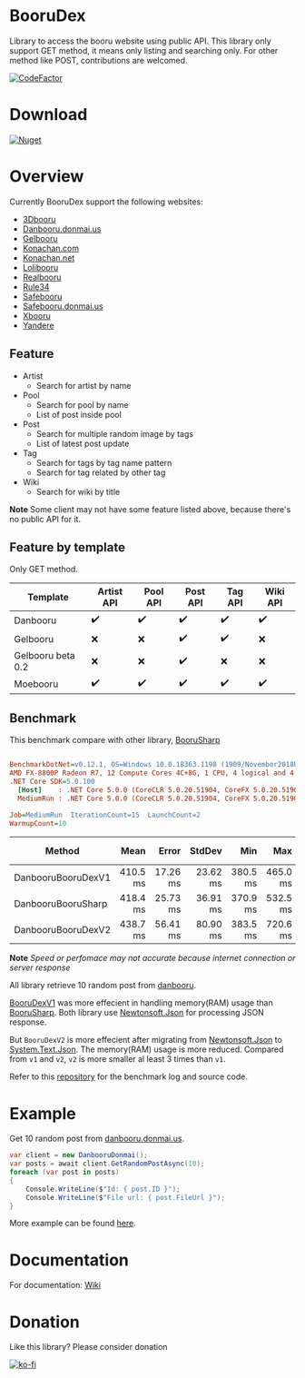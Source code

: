 # BooruDex

Library to access the booru website using public API. 
This library only support GET method, it means only listing and searching only. 
For other method like POST, contributions are welcomed.

[![CodeFactor](https://www.codefactor.io/repository/github/shiroechi/boorudex/badge?style=for-the-badge)](https://www.codefactor.io/repository/github/shiroechi/boorudex)

# Download

[![Nuget](https://img.shields.io/nuget/v/BooruDex?style=for-the-badge)](https://www.nuget.org/packages/BooruDex)

# Overview 

Currently BooruDex support the following websites:
- [3Dbooru](http://behoimi.org/)
- [Danbooru.donmai.us](https://danbooru.donmai.us/)
- [Gelbooru](http://gelbooru.com/)
- [Konachan.com](http://konachan.com/)
- [Konachan.net](http://konachan.net/)
- [Lolibooru](http://lolibooru.moe/)
- [Realbooru](http://realbooru.com/)
- [Rule34](https://rule34.xxx/)
- [Safebooru](https://safebooru.org/)
- [Safebooru.donmai.us](http://safebooru.donmai.us/)
- [Xbooru](https://xbooru.com/)
- [Yandere](https://yande.re/)

## Feature 
- Artist
  - Search for artist by name
- Pool
  - Search for pool by name 
  - List of post inside pool
- Post
  - Search for multiple random image by tags
  - List of latest post update
- Tag
  - Search for tags by tag name pattern
  - Search for tag related by other tag
- Wiki
  - Search for wiki by title

**Note**
Some client may not have some feature listed above, because there's no public API for it.

## Feature by template

Only GET method.

| Template | Artist API | Pool API | Post API | Tag API | Wiki API |
| --- | --- | --- | --- | --- | --- |
| Danbooru | ✔️ | ✔️ | ✔️ | ✔️ | ✔️ |
| Gelbooru | ❌ | ❌ | ✔️ | ✔️ | ❌ |
| Gelbooru beta 0.2 | ❌ | ❌ | ✔️ | ❌ | ❌ |
| Moebooru | ✔️ | ✔️ | ✔️ | ✔️ | ✔️ |

## Benchmark

This benchmark compare with other library, [BooruSharp](https://github.com/Xwilarg/BooruSharp)

``` ini

BenchmarkDotNet=v0.12.1, OS=Windows 10.0.18363.1198 (1909/November2018Update/19H2)
AMD FX-8800P Radeon R7, 12 Compute Cores 4C+8G, 1 CPU, 4 logical and 4 physical cores
.NET Core SDK=5.0.100
  [Host]    : .NET Core 5.0.0 (CoreCLR 5.0.20.51904, CoreFX 5.0.20.51904), X64 RyuJIT
  MediumRun : .NET Core 5.0.0 (CoreCLR 5.0.20.51904, CoreFX 5.0.20.51904), X64 RyuJIT

Job=MediumRun  IterationCount=15  LaunchCount=2  
WarmupCount=10  

```
|             Method |     Mean |    Error |   StdDev |      Min |      Max | Rank | Gen 0 | Gen 1 | Gen 2 | Allocated |
|------------------- |---------:|---------:|---------:|---------:|---------:|-----:|------:|------:|------:|----------:|
| DanbooruBooruDexV1 | 410.5 ms | 17.26 ms | 23.62 ms | 380.5 ms | 465.0 ms |    1 |     - |     - |     - |  253.5 KB |
| DanbooruBooruSharp | 418.4 ms | 25.73 ms | 36.91 ms | 370.9 ms | 532.5 ms |    1 |     - |     - |     - | 344.31 KB |
| DanbooruBooruDexV2 | 438.7 ms | 56.41 ms | 80.90 ms | 383.5 ms | 720.6 ms |    1 |     - |     - |     - |  68.76 KB |

**Note**
*Speed or perfomace may not accurate because internet connection or server response*

All library retrieve 10 random post from [danbooru](https://danbooru.donmai.us/).

[BooruDexV1](https://www.nuget.org/packages/BooruDex/1.0.0) was more effecient in handling memory(RAM) usage than [BooruSharp](https://github.com/Xwilarg/BooruSharp). 
Both library use [Newtonsoft.Json](https://github.com/JamesNK/Newtonsoft.Json) for processing JSON response.

But `BooruDexV2` is more effecient after migrating from [Newtonsoft.Json](https://github.com/JamesNK/Newtonsoft.Json) to [System.Text.Json](https://www.nuget.org/packages/System.Text.Json). The memory(RAM) usage is more reduced. Compared from `v1` and `v2`, `v2` is more smaller al least 3 times than `v1`.

Refer to this [repository](https://github.com/Shiroechi/BooruDex.Test) for the benchmark log and source code.

# Example

Get 10 random post from [danbooru.donmai.us](https://danbooru.donmai.us/).

```C#
var client = new DanbooruDonmai();
var posts = await client.GetRandomPostAsync(10);
foreach (var post in posts)
{
    Console.WriteLine($"Id: { post.ID }");
    Console.WriteLine($"File url: { post.FileUrl }");
}
```

More example can be found [here](https://github.com/Shiroechi/BooruDex/wiki/Example).

# Documentation

For documentation: [Wiki](https://github.com/Shiroechi/BooruDex/wiki)

# Donation

Like this library? Please consider donation

[![ko-fi](https://www.ko-fi.com/img/githubbutton_sm.svg)](https://ko-fi.com/X8X81SP2L)
